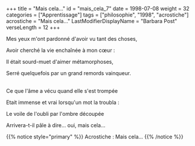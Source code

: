 +++
title = "Mais cela..."
id = "mais_cela_7"
date = 1998-07-08
weight = 32
categories = ["Apprentissage"]
tags = ["philosophie", "1998", "acrostiche"]
acrostiche = "Mais cela..."
LastModifierDisplayName = "Barbara Post"
verseLength = 12
+++

Mes yeux m'ont pardonné d'avoir vu tant des choses,

Avoir cherché la vie enchaînée à mon cœur :

Il était sourd-muet d'aimer métamorphoses,

Serré quelquefois par un grand remords vainqueur.

 \
Ce que l'âme a vécu quand elle s'est trompée

Etait immense et vrai lorsqu'un mot la troubla :

Le voile de l'oubli par l'ombre découpée

Arrivera-t-il pâle à dire... oui, mais cela...

{{% notice style="primary" %}}
Acrostiche : Mais cela...
{{% /notice %}}
